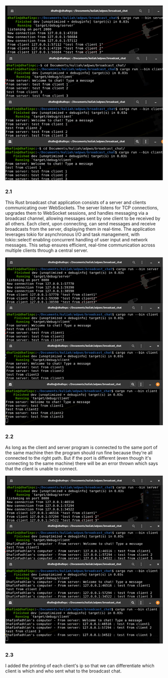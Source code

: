 ![alt text](./images/image.png)
### 2.1
This Rust broadcast chat application consists of a server and clients communicating over WebSockets. The server listens for TCP connections, upgrades them to WebSocket sessions, and handles messaging via a broadcast channel, allowing messages sent by one client to be received by all others. Each client, upon connecting, can send messages and receive broadcasts from the server, displaying them in real-time. The application leverages tokio for asynchronous I/O and task management, with tokio::select! enabling concurrent handling of user input and network messages. This setup ensures efficient, real-time communication across multiple clients through a central server.

![alt text](./images/image1.png)
### 2.2
As long as the client and server program is connected to the same port of the same machine then the program should run fine because they're all connected to the right path. But if the port is different (even though it's connecting to the same machine) there will be an error thrown which says that the client is unable to connect.

![alt text](./images/image2.png)
### 2.3
I added the printing of each client's ip so that we can differentiate which client is which and who sent what to the broadcast chat.